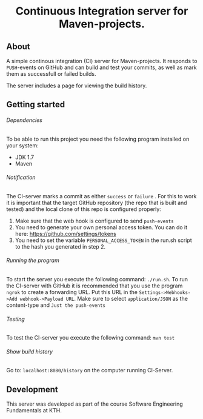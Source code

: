


<h1 align="center">Continuous Integration server for Maven-projects. </h1>


## About

A simple continous integration (CI) server for Maven-projects. It responds to ```PUSH```-events on GitHub and can build and test your commits, as well as mark them as successfull or failed builds. 

The server includes a page for viewing the build history. 

## Getting started

###### Dependencies

To be able to run this project you need the following program installed on your system:
- JDK 1.7
- Maven

###### Notification

The CI-server marks a commit as either ```success``` or ```failure``` . For this to work it is important that the target GitHub repository (the repo that is built and tested) and the local clone of this repo is configured properly:

1. Make sure that the web hook is configured to send ```push-events```
2. You need to generate your own personal access token. You can do it here: https://github.com/settings/tokens
3. You need to set the variable ```PERSONAL_ACCESS_TOKEN``` in the run.sh script to the hash you generated in step 2.

###### Running the program

To start the server you execute the following command: ```./run.sh```. To run the CI-server with GitHub it is recommended that you use the program ```ngrok``` to create a forwarding URL. Put this URL in the ```Settings->Webhooks->Add webhook->Payload URL```. Make sure to select ```application/JSON``` as the content-type and ```Just the push-events```

###### Testing

To test the CI-server you execute the following command: ```mvn test```

###### Show build history

Go to: ```localhost:8080/history``` on the computer running CI-Server.

## Development

This server was developed as part of the course Software Engineering Fundamentals at KTH.



